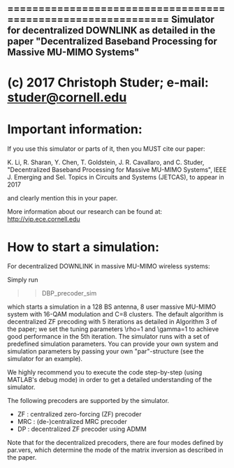 =============================================================
Simulator for decentralized DOWNLINK as detailed in the paper 
"Decentralized Baseband Processing for Massive MU-MIMO Systems" 
-------------------------------------------------------------
(c) 2017 Christoph Studer; e-mail: studer@cornell.edu 
=============================================================

# Important information:

If you use this simulator or parts of it, then you MUST cite our paper: 

K. Li, R. Sharan, Y. Chen, T. Goldstein, J. R. Cavallaro, and C. Studer, "Decentralized Baseband Processing for Massive MU-MIMO Systems", IEEE J. Emerging and Sel. Topics in Circuits and Systems (JETCAS), to appear in 2017

and clearly mention this in your paper. 

More information about our research can be found at: http://vip.ece.cornell.edu

# How to start a simulation:

For decentralized DOWNLINK in massive MU-MIMO wireless systems:

Simply run  

>> DBP_precoder_sim

which starts a simulation in a 128 BS antenna, 8 user massive MU-MIMO system with 16-QAM modulation and C=8 clusters. The default algorithm is decentralized ZF precoding with 5 iterations as detailed in Algorithm 3 of the paper; we set the tuning parameters \rho=1 and \gamma=1 to achieve good performance in the 5th iteration. The simulator runs with a set of predefined simulation parameters. You can provide your own system and simulation parameters by passing your own "par"-structure (see the simulator for an example).

We highly recommend you to execute the code step-by-step (using MATLAB's debug mode) in order to get a detailed understanding of the simulator.

The following precoders are supported by the simulator.
  - ZF : centralized zero-forcing (ZF) precoder
  - MRC : (de-)centralized MRC precoder
  - DP : decentralized ZF precoder using ADMM
  
Note that for the decentralized precoders, there are four modes defined by par.vers, which determine the mode of the matrix inversion as described in the paper. 


